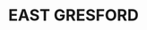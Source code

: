 ---
facts:
- East Gresford is located in the Dungog Shire local government area.
- The suburb is situated on the Paterson River.
- East Gresford is approximately 220 kilometers north of Sydney.
- The area is known for its agricultural land and horse studs.
- East Gresford Public School is the primary school in the area.
- St. Anne's Anglican Church is a prominent landmark in East Gresford.
- The Gresford Show is an annual agricultural show held in the area.
- The Paterson River provides opportunities for fishing and watersports.
- East Gresford has a small community with a local shop and hotel.
- The surrounding area includes rolling hills and scenic countryside.
historical_events:
- name: Establishment of East Gresford as a settlement in the early 19th century
- name: Construction of St. Anne's Anglican Church in 1865
lastmod: '2025-04-08T05:15:47+00:00'
latitude: -32.3438
layout: suburb
longitude: 151.522527
notable_people: []
postcode: '2311'
state: NSW
title: EAST GRESFORD
tourist_locations:
- name: St. Anne's Anglican Church
- name: Gresford Showground
url: /nsw/east-gresford/
---
